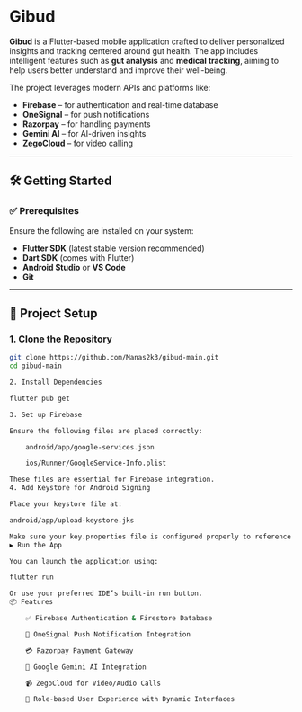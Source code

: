 #  Gibud

**Gibud** is a Flutter-based mobile application crafted to deliver personalized insights and tracking centered around gut health. The app includes intelligent features such as **gut analysis** and **medical tracking**, aiming to help users better understand and improve their well-being.

The project leverages modern APIs and platforms like:

- **Firebase** – for authentication and real-time database
- **OneSignal** – for push notifications
- **Razorpay** – for handling payments
- **Gemini AI** – for AI-driven insights
- **ZegoCloud** – for video calling

---

## 🛠️ Getting Started

### ✅ Prerequisites

Ensure the following are installed on your system:

- **Flutter SDK** (latest stable version recommended)
- **Dart SDK** (comes with Flutter)
- **Android Studio** or **VS Code**
- **Git**

---

## 🔧 Project Setup

### 1. Clone the Repository

```bash
git clone https://github.com/Manas2k3/gibud-main.git
cd gibud-main

2. Install Dependencies

flutter pub get

3. Set up Firebase

Ensure the following files are placed correctly:

    android/app/google-services.json

    ios/Runner/GoogleService-Info.plist

These files are essential for Firebase integration.
4. Add Keystore for Android Signing

Place your keystore file at:

android/app/upload-keystore.jks

Make sure your key.properties file is configured properly to reference this keystore for signed builds.
▶️ Run the App

You can launch the application using:

flutter run

Or use your preferred IDE’s built-in run button.
📦 Features

    ✅ Firebase Authentication & Firestore Database

    🚀 OneSignal Push Notification Integration

    💳 Razorpay Payment Gateway

    🤖 Google Gemini AI Integration

    📹 ZegoCloud for Video/Audio Calls

    🔑 Role-based User Experience with Dynamic Interfaces
